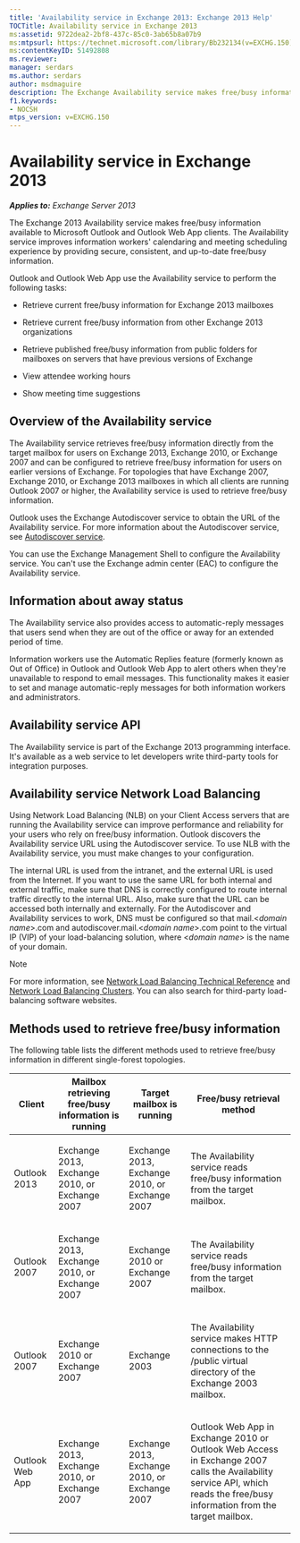 ```yaml
---
title: 'Availability service in Exchange 2013: Exchange 2013 Help'
TOCTitle: Availability service in Exchange 2013
ms:assetid: 9722dea2-2bf8-437c-85c0-3ab65b8a07b9
ms:mtpsurl: https://technet.microsoft.com/library/Bb232134(v=EXCHG.150)
ms:contentKeyID: 51492808
ms.reviewer: 
manager: serdars
ms.author: serdars
author: msdmaguire
description: The Exchange Availability service makes free/busy information available to Microsoft Outlook and Outlook Web App clients.
f1.keywords:
- NOCSH
mtps_version: v=EXCHG.150
---
```


# Availability service in Exchange 2013

_**Applies to:** Exchange Server 2013_

The Exchange 2013 Availability service makes free/busy information available to Microsoft Outlook and Outlook Web App clients. The Availability service improves information workers' calendaring and meeting scheduling experience by providing secure, consistent, and up-to-date free/busy information.

Outlook and Outlook Web App use the Availability service to perform the following tasks:

- Retrieve current free/busy information for Exchange 2013 mailboxes

- Retrieve current free/busy information from other Exchange 2013 organizations

- Retrieve published free/busy information from public folders for mailboxes on servers that have previous versions of Exchange

- View attendee working hours

- Show meeting time suggestions

## Overview of the Availability service

The Availability service retrieves free/busy information directly from the target mailbox for users on Exchange 2013, Exchange 2010, or Exchange 2007 and can be configured to retrieve free/busy information for users on earlier versions of Exchange. For topologies that have Exchange 2007, Exchange 2010, or Exchange 2013 mailboxes in which all clients are running Outlook 2007 or higher, the Availability service is used to retrieve free/busy information.

Outlook uses the Exchange Autodiscover service to obtain the URL of the Availability service. For more information about the Autodiscover service, see [Autodiscover service](autodiscover-service-for-exchange-2013.md).

You can use the Exchange Management Shell to configure the Availability service. You can't use the Exchange admin center (EAC) to configure the Availability service.

## Information about away status

The Availability service also provides access to automatic-reply messages that users send when they are out of the office or away for an extended period of time.

Information workers use the Automatic Replies feature (formerly known as Out of Office) in Outlook and Outlook Web App to alert others when they're unavailable to respond to email messages. This functionality makes it easier to set and manage automatic-reply messages for both information workers and administrators.

## Availability service API

The Availability service is part of the Exchange 2013 programming interface. It's available as a web service to let developers write third-party tools for integration purposes.

## Availability service Network Load Balancing

Using Network Load Balancing (NLB) on your Client Access servers that are running the Availability service can improve performance and reliability for your users who rely on free/busy information. Outlook discovers the Availability service URL using the Autodiscover service. To use NLB with the Availability service, you must make changes to your configuration.

The internal URL is used from the intranet, and the external URL is used from the Internet. If you want to use the same URL for both internal and external traffic, make sure that DNS is correctly configured to route internal traffic directly to the internal URL. Also, make sure that the URL can be accessed both internally and externally. For the Autodiscover and Availability services to work, DNS must be configured so that mail.\<*domain name*\>.com and autodiscover.mail.\<*domain name*\>.com point to the virtual IP (VIP) of your load-balancing solution, where \<*domain name*\> is the name of your domain.

> [!NOTE]
> For more information, see <A href="/previous-versions/windows/it-pro/windows-server-2003/cc739506(v=ws.10)">Network Load Balancing Technical Reference</A> and <A href="/previous-versions/windows/it-pro/windows-server-2003/cc759510(v=ws.10)">Network Load Balancing Clusters</A>. You can also search for third-party load-balancing software websites.

## Methods used to retrieve free/busy information

The following table lists the different methods used to retrieve free/busy information in different single-forest topologies.

<table>
<colgroup>
<col/>
<col/>
<col/>
<col/>
</colgroup>
<thead>
<tr class="header">
<th>Client</th>
<th>Mailbox retrieving free/busy information is running</th>
<th>Target mailbox is running</th>
<th>Free/busy retrieval method</th>
</tr>
</thead>
<tbody>
<tr class="odd">
<td><p>Outlook 2013</p></td>
<td><p>Exchange 2013, Exchange 2010, or Exchange 2007</p></td>
<td><p>Exchange 2013, Exchange 2010, or Exchange 2007</p></td>
<td><p>The Availability service reads free/busy information from the target mailbox.</p></td>
</tr>
<tr class="even">
<td><p>Outlook 2007</p></td>
<td><p>Exchange 2013, Exchange 2010, or Exchange 2007</p></td>
<td><p>Exchange 2010 or Exchange 2007</p></td>
<td><p>The Availability service reads free/busy information from the target mailbox.</p></td>
</tr>
<tr class="odd">
<td><p>Outlook 2007</p></td>
<td><p>Exchange 2010 or Exchange 2007</p></td>
<td><p>Exchange 2003</p></td>
<td><p>The Availability service makes HTTP connections to the /public virtual directory of the Exchange 2003 mailbox.</p></td>
</tr>
<tr class="even">
<td><p>Outlook Web App</p></td>
<td><p>Exchange 2013, Exchange 2010, or Exchange 2007</p></td>
<td><p>Exchange 2013, Exchange 2010, or Exchange 2007</p></td>
<td><p>Outlook Web App in Exchange 2010 or Outlook Web Access in Exchange 2007 calls the Availability service API, which reads the free/busy information from the target mailbox.</p></td>
</tr>
</tbody>
</table>
